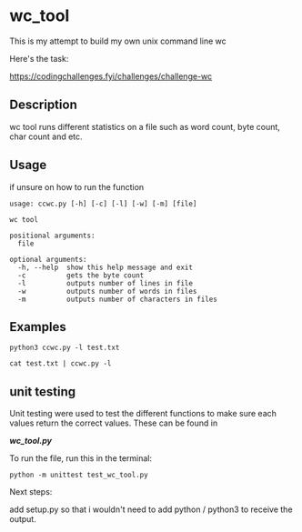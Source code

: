 # wc_tool

This is my attempt to build my own unix command line wc

Here's the task:

https://codingchallenges.fyi/challenges/challenge-wc


## Description
wc tool runs different statistics on a file such as word count, byte count, char count and etc.


## Usage
if unsure on how to run the function
```commandline
usage: ccwc.py [-h] [-c] [-l] [-w] [-m] [file]

wc tool

positional arguments:
  file

optional arguments:
  -h, --help  show this help message and exit
  -c          gets the byte count
  -l          outputs number of lines in file
  -w          outputs number of words in files
  -m          outputs number of characters in files

```

## Examples

```commandline
python3 ccwc.py -l test.txt
```

```commandline
cat test.txt | ccwc.py -l
```

## unit testing

Unit testing were used to test the different functions to make sure each values return the correct values. These can be found in

***wc_tool.py***

To run the file, run this in the terminal:

```python -m unittest test_wc_tool.py```


Next steps:

add setup.py so that i wouldn't need to add python / python3 to receive the output.